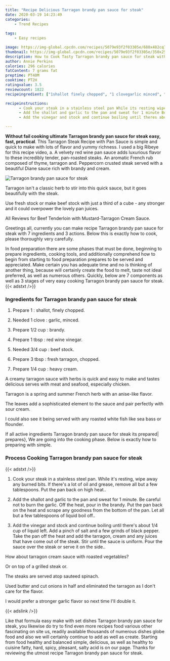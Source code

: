 ```yaml
---
title: "Recipe Delicious Tarragon brandy pan sauce for steak"
date: 2020-03-19 14:23:49
categories:
    - Trend Recipes
    
tags:
    - Easy recipes

image: https://img-global.cpcdn.com/recipes/5079e93f2f03305e/680x482cq70/tarragon-brandy-pan-sauce-for-steak-recipe-main-photo.jpg
thumbnail: https://img-global.cpcdn.com/recipes/5079e93f2f03305e/350x250cq70/tarragon-brandy-pan-sauce-for-steak-recipe-main-photo.jpg
description: How to Cook Tasty Tarragon brandy pan sauce for steak with 7 ingredients and 3 stages of easy cooking.
author: Annie Perkins
calories: 296 calories
fatContent: 7 grams fat
preptime: PT40M
cooktime: PT2H
ratingvalue: 3.5
reviewcount: 1822
recipeingredient: ["1shallot finely chopped", "1 clovegarlic minced", "1/2 cupbrandy", "1 tbspred wine vinegar", "3/4 cupbeef stock", "3 tbspfresh tarragon chopped", "1/4 cupheavy cream"]

recipeinstructions: 
      - Cook your steak in a stainless steel pan While its resting wipe away any burned bits If theres a lot of oil and grease remove all but a few tablespoons Put the pan back on high heat 
      - Add the shallot and garlic to the pan and sweat for 1 minute Be careful not to burn the garlic Off the heat pour in the brandy Put the pan back on the heat and scrape any goodness from the bottom of the pan Let all but a few tablespoons of liquid boil off 
      - Add the vinegar and stock and continue boiling until theres about 14 cup of liquid left Add a pinch of salt and a few grinds of black pepper Take the pan off the heat and add the tarragon cream and any juices that have come out of the steak Stir until the sauce is uniform Pour the sauce over the steak or serve it on the side

---
```




**Without fail cooking ultimate Tarragon brandy pan sauce for steak easy, fast, practical**. This Tarragon Steak Recipe with Pan Sauce is simple and quick to make with lots of flavor and yummy richness. I used a big Ribeye for this recipe video, a. A velvety red wine pan sauce adds luxurious flavor to these incredibly tender, pan-roasted steaks. An aromatic French rub composed of thyme, tarragon and. Peppercorn crusted steak served with a beautiful Diane sauce rich with brandy and cream.


![Tarragon brandy pan sauce for steak](https://img-global.cpcdn.com/recipes/5079e93f2f03305e/680x482cq70/tarragon-brandy-pan-sauce-for-steak-recipe-main-photo.jpg "Tarragon brandy pan sauce for steak")



Tarragon isn&#39;t a classic herb to stir into this quick sauce, but it goes beautifully with the steak.

Use fresh stock or make beef stock with just a third of a cube - any stronger and it could overpower the lovely pan juices.

All Reviews for Beef Tenderloin with Mustard-Tarragon Cream Sauce.


Greetings all, currently you can make recipe Tarragon brandy pan sauce for steak with 7 ingredients and 3 actions. Below this is exactly how to cook, please thoroughly very carefully.

In food preparation there are some phases that must be done, beginning to prepare ingredients, cooking tools, and additionally comprehend how to begin from starting to food preparation prepares to be served and appreciated. Make certain you has adequate time and no is thinking of another thing, because will certainly create the food to melt, taste not ideal preferred, as well as numerous others. Quickly, below are 7 components as well as 3 stages of very easy cooking Tarragon brandy pan sauce for steak.
{{< adstxt />}}

### Ingredients for Tarragon brandy pan sauce for steak


1. Prepare 1 : shallot, finely chopped.

1. Needed 1 clove : garlic, minced.

1. Prepare 1/2 cup : brandy.

1. Prepare 1 tbsp : red wine vinegar.

1. Needed 3/4 cup : beef stock.

1. Prepare 3 tbsp : fresh tarragon, chopped.

1. Prepare 1/4 cup : heavy cream.


A creamy tarragon sauce with herbs is quick and easy to make and tastes delicious serves with meat and seafood, especially chicken.

Tarragon is a spring and summer French herb with an anise-like flavor.

The leaves add a sophisticated element to the sauce and pair perfectly with sour cream.

I could also see it being served with any roasted white fish like sea bass or flounder.


If all active ingredients Tarragon brandy pan sauce for steak its prepared| prepares}, We are going into the cooking phase. Below is exactly how to preparing with simple.

### Process Cooking Tarragon brandy pan sauce for steak

{{< adstxt />}}


1. Cook your steak in a stainless steel pan. While it&#39;s resting, wipe away any burned bits. If there&#39;s a lot of oil and grease, remove all but a few tablespoons. Put the pan back on high heat..



1. Add the shallot and garlic to the pan and sweat for 1 minute. Be careful not to burn the garlic. Off the heat, pour in the brandy. Put the pan back on the heat and scrape any goodness from the bottom of the pan. Let all but a few tablespoons of liquid boil off..



1. Add the vinegar and stock and continue boiling until there&#39;s about 1/4 cup of liquid left. Add a pinch of salt and a few grinds of black pepper. Take the pan off the heat and add the tarragon, cream and any juices that have come out of the steak. Stir until the sauce is uniform. Pour the sauce over the steak or serve it on the side..




How about tarragon cream sauce with roasted vegetables?

Or on top of a grilled steak or.

The steaks are served atop sauteed spinach.

Used butter and cut onions in half and eliminated the tarragon as I don&#39;t care for the flavor.

I would prefer a stronger garlic flavor so next time I&#39;ll double it.


{{< adslink />}}

Like that formula easy make with set dishes Tarragon brandy pan sauce for steak, you likewise do try to find even more recipes food various other fascinating on site us, readily available thousands of numerous dishes globe food and also we will certainly continue to add as well as create. Starting from food healthy and balanced simple, delicious, as well as healthy to cuisine fatty, hard, spicy, pleasant, salty acid is on our page. Thanks for reviewing the utmost recipe Tarragon brandy pan sauce for steak.
